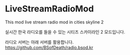 ﻿# LiveStreamRadioMod
This mod live stream radio mod in cities skyline 2

실시간 한국 라디오를 들을 수 있는 시티즈 스카이라인 2 모드입니다.

라디오 서버는 아래 서버를 활용합니다.
https://github.com/BSofDeath/radio.bsod.kr
